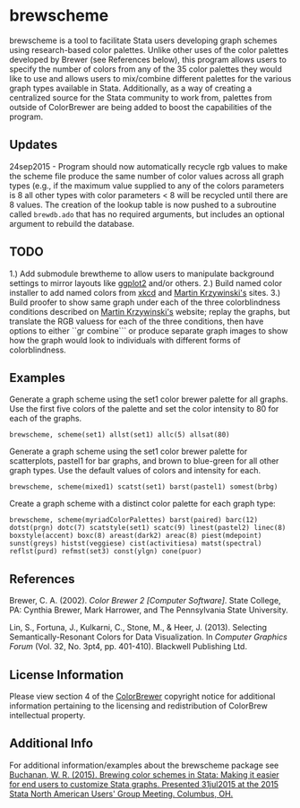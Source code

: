 # brewscheme
brewscheme is a tool to facilitate Stata users developing graph schemes using research-based color palettes.  Unlike other uses of the color palettes developed by Brewer (see References below), this program allows users to specify the number of colors from any of the 35 color palettes they would like to use and allows users to mix/combine different palettes for the various graph types available in Stata.  Additionally, as a way of creating a centralized source for the Stata community to work from, palettes from outside of ColorBrewer are being added to boost the capabilities of the program.

## Updates
24sep2015 - Program should now automatically recycle rgb values to make the scheme file produce the same number of color values across all graph types (e.g., if the maximum value supplied to any of the colors parameters is 8 all other types with color parameters < 8 will be recycled until there are 8 values.  The creation of the lookup table is now pushed to a subroutine called ```brewdb.ado``` that has no required arguments, but includes an optional argument to rebuild the database.  

## TODO
1.) Add submodule brewtheme to allow users to manipulate background settings to mirror layouts like [ggplot2](https://github.com/hadley/ggplot2) and/or others.
2.) Build named color installer to add named colors from [xkcd](http://xkcd.com/color/rgb.txt) and [Martin Krzywinski's](http://mkweb.bcgsc.ca/colorblind) sites.
3.) Build proofer to show same graph under each of the three colorblindness conditions described on [Martin Krzywinski's](http://mkweb.bcgsc.ca/colorblind) website; replay the graphs, but translate the RGB valuess for each of the three conditions, then have options to either ``gr combine``` or produce separate graph images to show how the graph would look to individuals with different forms of colorblindness.

## Examples
Generate a graph scheme using the set1 color brewer palette for all graphs.  Use the first five colors of the palette and set the color intensity to 80 for each of the graphs.

```
brewscheme, scheme(set1) allst(set1) allc(5) allsat(80)
```

Generate a graph scheme using the set1 color brewer palette for scatterplots, pastel1 for bar graphs, and brown to blue-green for all other graph types.  Use the default values of colors and intensity for each.

```
brewscheme, scheme(mixed1) scatst(set1) barst(pastel1) somest(brbg)
```

Create a graph scheme with a distinct color palette for each graph type:

```
brewscheme, scheme(myriadColorPalettes) barst(paired) barc(12) dotst(prgn) dotc(7) scatstyle(set1) scatc(9) linest(pastel2) linec(8) boxstyle(accent) boxc(8) areast(dark2) areac(8) piest(mdepoint) sunst(greys) histst(veggiese) cist(activitiesa) matst(spectral) reflst(purd) refmst(set3) const(ylgn) cone(puor)
```

## References
Brewer, C. A. (2002). _Color Brewer 2 [Computer Software]_. State College, PA: Cynthia Brewer, Mark Harrower, and 
    The Pennsylvania State University.
    
Lin, S., Fortuna, J., Kulkarni, C., Stone, M., & Heer, J. (2013). Selecting Semantically-Resonant Colors for 
    Data Visualization. In _Computer Graphics Forum_ (Vol. 32, No. 3pt4, pp. 401-410).  Blackwell Publishing Ltd.

## License Information
Please view  section 4 of the [ColorBrewer](http://www.colorbrewer2.org) copyright notice for additional information pertaining to the licensing and redistribution of ColorBrew intellectual property.  

## Additional Info
For additional information/examples about the brewscheme package see [Buchanan, W. R. (2015). Brewing color schemes in Stata: Making it easier for end users to customize Stata graphs.  Presented 31jul2015 at the  2015 Stata North American Users' Group Meeting.  Columbus, OH.](http://www.stata.com/meeting/columbus15/abstracts/materials/columbus15_buchanan.pdf)

